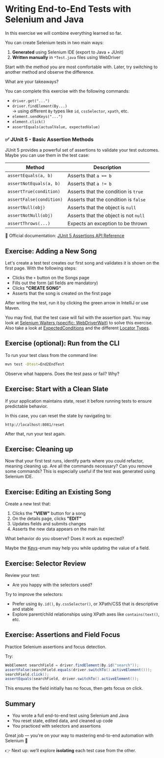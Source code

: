 # Writing End-to-End Tests with Selenium and Java

In this exercise we will combine everything learned so far.

You can create Selenium tests in two main ways:

1. **Generated** using Selenium IDE (export to Java + JUnit)
2. **Written manually** in `*Test.java` files using WebDriver

Start with the method you are most comfortable with. Later, try switching to another method and observe the difference.

What are your takeaways?

You can complete this exercise with the following commands:
- `driver.get("...")`
- `driver.findElement(By...)`  
  → using different `By` types like `id`, `cssSelector`, `xpath`, etc.
- `element.sendKeys("...")`
- `element.click()`
- `assertEquals(actualValue, expectedValue)`

### ✅ JUnit 5 - Basic Assertion Methods

JUnit 5 provides a powerful set of assertions to validate your test outcomes.
Maybe you can use them in the test case:

| Method                      | Description                            |
|-----------------------------|----------------------------------------|
| `assertEquals(a, b)`       | Asserts that `a == b`                  |
| `assertNotEquals(a, b)`    | Asserts that `a != b`                  |
| `assertTrue(condition)`    | Asserts that the condition is `true`   |
| `assertFalse(condition)`   | Asserts that the condition is `false`  |
| `assertNull(obj)`          | Asserts that the object is `null`      |
| `assertNotNull(obj)`       | Asserts that the object is not `null`  |
| `assertThrows(...)`        | Expects an exception to be thrown      |

🔗 Official documentation:  [JUnit 5 Assertions API Reference](https://junit.org/junit5/docs/current/api/org.junit.jupiter.api/org/junit/jupiter/api/Assertions.html)

## Exercise: Adding a New Song

Let's create a test test creates our first song and validates it is shown on the first page. With the following steps:
- Clicks the `+` button on the Songs page
- Fills out the form (all fields are mandatory)
- Clicks **"CREATE SONG"**
- Asserts that the song is created on the first page

After writing the test, run it by clicking the green arrow in IntelliJ or use Maven.

You may find, that the test case will fail with the assertion part. 
You may look at [Selenium Waiters (specific: WebDriverWait)](https://www.selenium.dev/documentation/webdriver/waits/) to solve this exercise. Also take a look at [ExpectedConditions](https://www.selenium.dev/selenium/docs/api/java/org/openqa/selenium/support/ui/ExpectedConditions.html) and the different [Locator Types](https://www.selenium.dev/selenium/docs/api/java/org/openqa/selenium/By.html).

## Exercise (optional): Run from the CLI

To run your test class from the command line:

```bash
mvn test -Dtest=End2EndTest
```

Observe what happens. Does the test pass or fail? Why?

## Exercise: Start with a Clean Slate

If your application maintains state, reset it before running tests to ensure predictable behavior.

In this case, you can reset the state by navigating to:

```
http://localhost:8081/reset
```

After that, run your test again.


## Exercise: Cleaning up

Now that your first test runs, identify parts where you could refactor, meaning cleaning up. Are all the commands necessary? Can you remove some commands? This is especially useful if the test was generated using Selenium IDE.

## Exercise: Editing an Existing Song

Create a new test that:

1. Clicks the **"VIEW"** button for a song
2. On the details page, clicks **"EDIT"**
3. Updates fields and submits changes
4. Asserts the new data appears on the main list

What behavior do you observe? Does it work as expected?

Maybe the [Keys](https://www.selenium.dev/selenium/docs/api/java/org/openqa/selenium/Keys.html)-enum may help you while updating the value of a field.

## Exercise: Selector Review

Review your test:
- Are you happy with the selectors used?

Try to improve the selectors:
- Prefer using `By.id()`, `By.cssSelector()`, or XPath/CSS that is descriptive and stable
- Explore parent/child relationships using XPath axes like `contains(text()`, etc.

## Exercise: Assertions and Field Focus

Practice Selenium assertions and focus detection.

Try:

```java
WebElement searchField = driver.findElement(By.id("search"));
assertFalse(searchField.equals(driver.switchTo().activeElement()));
searchField.click();
assertEquals(searchField, driver.switchTo().activeElement());
```

This ensures the field initially has no focus, then gets focus on click.

## Summary

- You wrote a full end-to-end test using Selenium and Java
- You reset state, edited data, and cleaned up code
- You practiced with selectors and assertions

Great job — you're on your way to mastering end-to-end automation with Selenium 🚀

👉 Next up: we’ll explore **isolating** each test case from the other.
